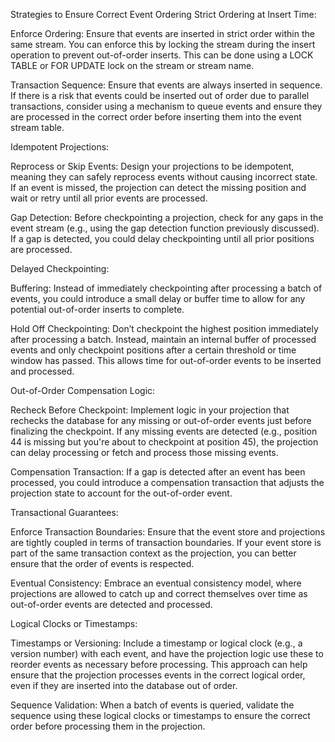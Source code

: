 Strategies to Ensure Correct Event Ordering
Strict Ordering at Insert Time:

Enforce Ordering: Ensure that events are inserted in strict order within the same stream. You can enforce this by locking the stream during the insert operation to prevent out-of-order inserts. This can be done using a LOCK TABLE or FOR UPDATE lock on the stream or stream name.

Transaction Sequence: Ensure that events are always inserted in sequence. If there is a risk that events could be inserted out of order due to parallel transactions, consider using a mechanism to queue events and ensure they are processed in the correct order before inserting them into the event stream table.

Idempotent Projections:

Reprocess or Skip Events: Design your projections to be idempotent, meaning they can safely reprocess events without causing incorrect state. If an event is missed, the projection can detect the missing position and wait or retry until all prior events are processed.

Gap Detection: Before checkpointing a projection, check for any gaps in the event stream (e.g., using the gap detection function previously discussed). If a gap is detected, you could delay checkpointing until all prior positions are processed.

Delayed Checkpointing:

Buffering: Instead of immediately checkpointing after processing a batch of events, you could introduce a small delay or buffer time to allow for any potential out-of-order inserts to complete.

Hold Off Checkpointing: Don’t checkpoint the highest position immediately after processing a batch. Instead, maintain an internal buffer of processed events and only checkpoint positions after a certain threshold or time window has passed. This allows time for out-of-order events to be inserted and processed.

Out-of-Order Compensation Logic:

Recheck Before Checkpoint: Implement logic in your projection that rechecks the database for any missing or out-of-order events just before finalizing the checkpoint. If any missing events are detected (e.g., position 44 is missing but you're about to checkpoint at position 45), the projection can delay processing or fetch and process those missing events.

Compensation Transaction: If a gap is detected after an event has been processed, you could introduce a compensation transaction that adjusts the projection state to account for the out-of-order event.

Transactional Guarantees:

Enforce Transaction Boundaries: Ensure that the event store and projections are tightly coupled in terms of transaction boundaries. If your event store is part of the same transaction context as the projection, you can better ensure that the order of events is respected.

Eventual Consistency: Embrace an eventual consistency model, where projections are allowed to catch up and correct themselves over time as out-of-order events are detected and processed.

Logical Clocks or Timestamps:

Timestamps or Versioning: Include a timestamp or logical clock (e.g., a version number) with each event, and have the projection logic use these to reorder events as necessary before processing. This approach can help ensure that the projection processes events in the correct logical order, even if they are inserted into the database out of order.

Sequence Validation: When a batch of events is queried, validate the sequence using these logical clocks or timestamps to ensure the correct order before processing them in the projection.